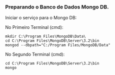 ### Preparando o Banco de Dados Mongo DB.

Iniciar o serviço para o Mongo DB:


No Primeiro Terminal (cmd):
```
mkdir C:\Program Files\MongoDB\Data\
cd C:\Program Files\MongoDB\Server\3.2\bin
mongod --dbpath="C:/Program Files/MongoDB/Data"
```

No Segundo Terminal (cmd):
```
cd C:\Program Files\MongoDB\Server\3.2\bin
mongo
```
